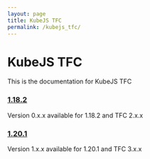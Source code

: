 ```yaml
---
layout: page
title: KubeJS TFC
permalink: /kubejs_tfc/
---
```


# KubeJS TFC

This is the documentation for KubeJS TFC

### [1.18.2](1.18.2/)

Version 0.x.x available for 1.18.2 and TFC 2.x.x

### [1.20.1](1.20.1/)

Version 1.x.x available for 1.20.1 and TFC 3.x.x